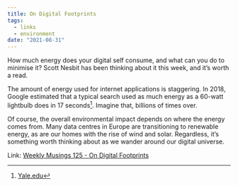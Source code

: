 ```yaml
---
title: On Digital Footprints
tags:
  - links
  - environment
date: "2021-08-31"
---
```

How much energy does your digital self consume, and what can you do to minimise it? Scott Nesbit has been thinking about it this week, and it’s worth a read. 

The amount of energy used for internet applications is staggering. In 2018, Google estimated that a typical search used as much energy as a 60-watt lightbulb does in 17 seconds[^1]. Imagine that, billions of times over.

Of course, the overall environmental impact depends on where the energy comes from. Many data centres in Europe are transitioning to renewable energy, as are our homes with the rise of wind and solar. Regardless, it’s something worth thinking about as we wander around our digital universe.

Link: [Weekly Musings 125 - On Digital Footprints](https://buttondown.email/weeklymusings/archive/weekly-musings-125-on-digital-footprints/)

[^1]: [Yale.edu](https://e360.yale.edu/features/energy-hogs-can-huge-data-centers-be-made-more-efficient)

